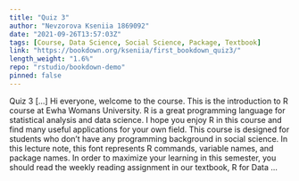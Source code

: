 ```yaml
---
title: "Quiz 3"
author: "Nevzorova Kseniia 1869092"
date: "2021-09-26T13:57:03Z"
tags: [Course, Data Science, Social Science, Package, Textbook]
link: "https://bookdown.org/kseniia/first_bookdown_quiz3/"
length_weight: "1.6%"
repo: "rstudio/bookdown-demo"
pinned: false
---
```


Quiz 3 [...] Hi everyone, welcome to the course. This is the introduction to R course at Ewha Womans University. R is a great programming language for statistical analysis and data science. I hope you enjoy R in this course and find many useful applications for your own field. This course is designed for students who don’t have any programming background in social science. In this lecture note, this font represents R commands, variable names, and package names. In order to maximize your learning in this semester, you should read the weekly reading assignment in our textbook, R for Data ...
